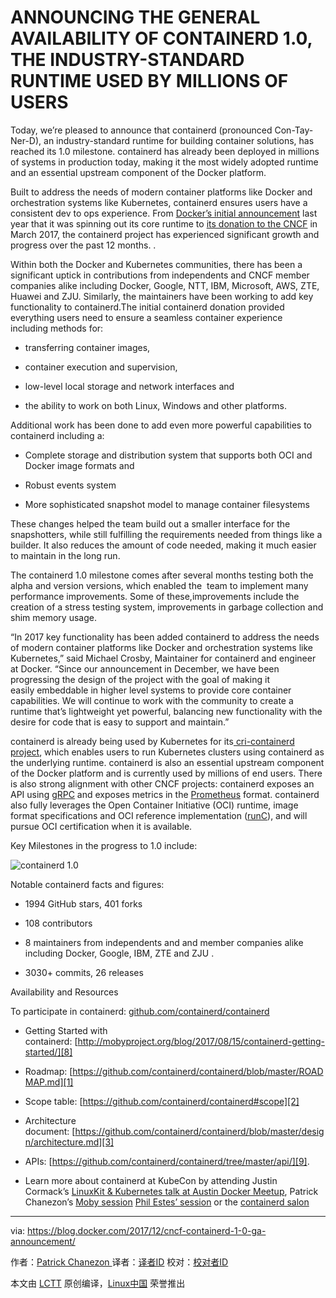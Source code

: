 ANNOUNCING THE GENERAL AVAILABILITY OF CONTAINERD 1.0, THE INDUSTRY-STANDARD RUNTIME USED BY MILLIONS OF USERS
============================================================

Today, we’re pleased to announce that containerd (pronounced Con-Tay-Ner-D), an industry-standard runtime for building container solutions, has reached its 1.0 milestone. containerd has already been deployed in millions of systems in production today, making it the most widely adopted runtime and an essential upstream component of the Docker platform.

Built to address the needs of modern container platforms like Docker and orchestration systems like Kubernetes, containerd ensures users have a consistent dev to ops experience. From [Docker’s initial announcement][22] last year that it was spinning out its core runtime to [its donation to the CNCF][23] in March 2017, the containerd project has experienced significant growth and progress over the past 12 months. .

Within both the Docker and Kubernetes communities, there has been a significant uptick in contributions from independents and CNCF member companies alike including Docker, Google, NTT, IBM, Microsoft, AWS, ZTE, Huawei and ZJU. Similarly, the maintainers have been working to add key functionality to containerd.The initial containerd donation provided everything users need to ensure a seamless container experience including methods for:

*   transferring container images,

*   container execution and supervision,

*   low-level local storage and network interfaces and

*   the ability to work on both Linux, Windows and other platforms. 

Additional work has been done to add even more powerful capabilities to containerd including a:

*   Complete storage and distribution system that supports both OCI and Docker image formats and

*   Robust events system

*   More sophisticated snapshot model to manage container filesystems

These changes helped the team build out a smaller interface for the snapshotters, while still fulfilling the requirements needed from things like a builder. It also reduces the amount of code needed, making it much easier to maintain in the long run.

The containerd 1.0 milestone comes after several months testing both the alpha and version versions, which enabled the  team to implement many performance improvements. Some of these,improvements include the creation of a stress testing system, improvements in garbage collection and shim memory usage.

“In 2017 key functionality has been added containerd to address the needs of modern container platforms like Docker and orchestration systems like Kubernetes,” said Michael Crosby, Maintainer for containerd and engineer at Docker. “Since our announcement in December, we have been progressing the design of the project with the goal of making it easily embeddable in higher level systems to provide core container capabilities. We will continue to work with the community to create a runtime that’s lightweight yet powerful, balancing new functionality with the desire for code that is easy to support and maintain.”

containerd is already being used by Kubernetes for its[ cri-containerd project][24], which enables users to run Kubernetes clusters using containerd as the underlying runtime. containerd is also an essential upstream component of the Docker platform and is currently used by millions of end users. There is also strong alignment with other CNCF projects: containerd exposes an API using [gRPC][25] and exposes metrics in the [Prometheus][26] format. containerd also fully leverages the Open Container Initiative (OCI) runtime, image format specifications and OCI reference implementation ([runC][27]), and will pursue OCI certification when it is available.

Key Milestones in the progress to 1.0 include:

![containerd 1.0](https://i2.wp.com/blog.docker.com/wp-content/uploads/4f8d8c4a-6233-4d96-a0a2-77ed345bf42b-5.jpg?resize=720%2C405&ssl=1)

Notable containerd facts and figures:

*   1994 GitHub stars, 401 forks

*   108 contributors

*   8 maintainers from independents and and member companies alike including Docker, Google, IBM, ZTE and ZJU .

*   3030+ commits, 26 releases

Availability and Resources

To participate in containerd: [github.com/containerd/containerd][28]

*   Getting Started with containerd: [http://mobyproject.org/blog/2017/08/15/containerd-getting-started/][8]

*   Roadmap: [https://github.com/containerd/containerd/blob/master/ROADMAP.md][1]

*   Scope table: [https://github.com/containerd/containerd#scope][2]

*   Architecture document: [https://github.com/containerd/containerd/blob/master/design/architecture.md][3]

*   APIs: [https://github.com/containerd/containerd/tree/master/api/][9].

*   Learn more about containerd at KubeCon by attending Justin Cormack’s [LinuxKit & Kubernetes talk at Austin Docker Meetup][10], Patrick Chanezon’s [Moby session][11] [Phil Estes’ session][12] or the [containerd salon][13]

--------------------------------------------------------------------------------

via: https://blog.docker.com/2017/12/cncf-containerd-1-0-ga-announcement/

作者：[Patrick Chanezon ][a]
译者：[译者ID](https://github.com/译者ID)
校对：[校对者ID](https://github.com/校对者ID)

本文由 [LCTT](https://github.com/LCTT/TranslateProject) 原创编译，[Linux中国](https://linux.cn/) 荣誉推出

[a]:https://blog.docker.com/author/chanezon/
[1]:https://github.com/docker/containerd/blob/master/ROADMAP.md
[2]:https://github.com/docker/containerd#scope
[3]:https://github.com/docker/containerd/blob/master/design/architecture.md
[4]:http://www.linkedin.com/shareArticle?mini=true&url=http://dockr.ly/2ArQe3G&title=Announcing%20the%20General%20Availability%20of%20containerd%201.0%2C%20the%20industry-standard%20runtime%20used%20by%20millions%20of%20users&summary=Today,%20we%E2%80%99re%20pleased%20to%20announce%20that%20containerd%20(pronounced%20Con-Tay-Ner-D),%20an%20industry-standard%20runtime%20for%20building%20container%20solutions,%20has%20reached%20its%201.0%20milestone.%20containerd%20has%20already%20been%20deployed%20in%20millions%20of%20systems%20in%20production%20today,%20making%20it%20the%20most%20widely%20adopted%20runtime%20and%20an%20essential%20upstream%20component%20of%20the%20Docker%20platform.%20Built%20...
[5]:http://www.reddit.com/submit?url=http://dockr.ly/2ArQe3G&title=Announcing%20the%20General%20Availability%20of%20containerd%201.0%2C%20the%20industry-standard%20runtime%20used%20by%20millions%20of%20users
[6]:https://plus.google.com/share?url=http://dockr.ly/2ArQe3G
[7]:http://news.ycombinator.com/submitlink?u=http://dockr.ly/2ArQe3G&t=Announcing%20the%20General%20Availability%20of%20containerd%201.0%2C%20the%20industry-standard%20runtime%20used%20by%20millions%20of%20users
[8]:http://mobyproject.org/blog/2017/08/15/containerd-getting-started/
[9]:https://github.com/docker/containerd/tree/master/api/
[10]:https://www.meetup.com/Docker-Austin/events/245536895/
[11]:http://sched.co/CU6G
[12]:https://kccncna17.sched.com/event/CU6g/embedding-the-containerd-runtime-for-fun-and-profit-i-phil-estes-ibm
[13]:https://kccncna17.sched.com/event/Cx9k/containerd-salon-hosted-by-derek-mcgowan-docker-lantao-liu-google
[14]:https://blog.docker.com/author/chanezon/
[15]:https://blog.docker.com/tag/cloud-native-computing-foundation/
[16]:https://blog.docker.com/tag/cncf/
[17]:https://blog.docker.com/tag/container-runtime/
[18]:https://blog.docker.com/tag/containerd/
[19]:https://blog.docker.com/tag/cri-containerd/
[20]:https://blog.docker.com/tag/grpc/
[21]:https://blog.docker.com/tag/kubernetes/
[22]:https://blog.docker.com/2016/12/introducing-containerd/
[23]:https://blog.docker.com/2017/03/docker-donates-containerd-to-cncf/
[24]:http://blog.kubernetes.io/2017/11/containerd-container-runtime-options-kubernetes.html
[25]:http://www.grpc.io/
[26]:https://prometheus.io/
[27]:https://github.com/opencontainers/runc
[28]:http://github.com/containerd/containerd

